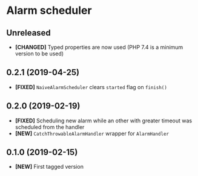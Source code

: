 # Alarm scheduler

## Unreleased

* **[CHANGED]** Typed properties are now used (PHP 7.4 is a minimum version to be used)

## 0.2.1 (2019-04-25)

* **[FIXED]** `NaiveAlarmScheduler` clears `started` flag on `finish()`

## 0.2.0 (2019-02-19)

* **[FIXED]** Scheduling new alarm while an other with greater timeout was scheduled from the handler
* **[NEW]** `CatchThrowableAlarmHandler` wrapper for `AlarmHandler`

## 0.1.0 (2019-02-15)

* **[NEW]** First tagged version
